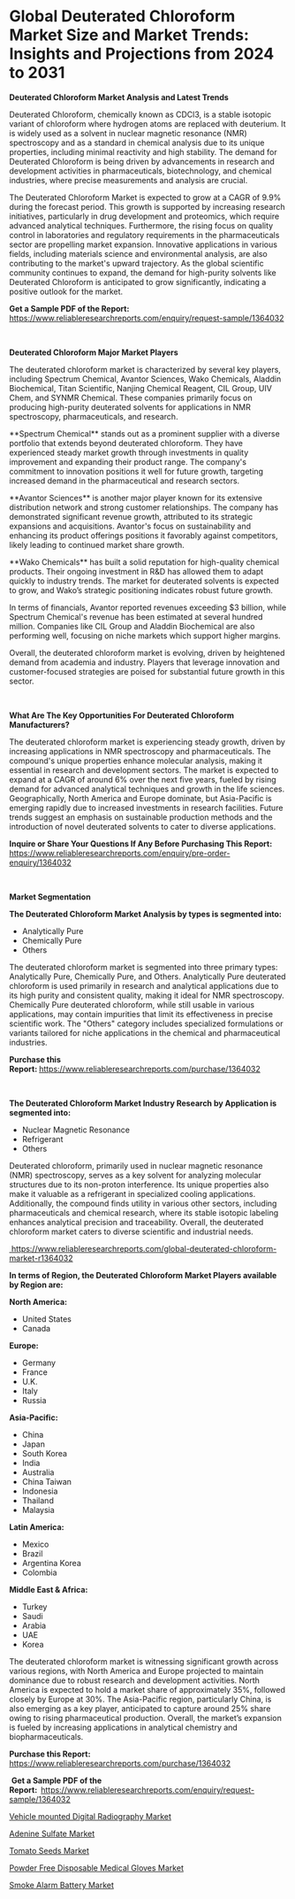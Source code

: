 <p><h1>Global Deuterated Chloroform Market Size and Market Trends: Insights and Projections from 2024 to 2031</h1></p><p><strong>Deuterated Chloroform Market Analysis and Latest Trends</strong></p>
<p><p>Deuterated Chloroform, chemically known as CDCl3, is a stable isotopic variant of chloroform where hydrogen atoms are replaced with deuterium. It is widely used as a solvent in nuclear magnetic resonance (NMR) spectroscopy and as a standard in chemical analysis due to its unique properties, including minimal reactivity and high stability. The demand for Deuterated Chloroform is being driven by advancements in research and development activities in pharmaceuticals, biotechnology, and chemical industries, where precise measurements and analysis are crucial.</p><p>The Deuterated Chloroform Market is expected to grow at a CAGR of 9.9% during the forecast period. This growth is supported by increasing research initiatives, particularly in drug development and proteomics, which require advanced analytical techniques. Furthermore, the rising focus on quality control in laboratories and regulatory requirements in the pharmaceuticals sector are propelling market expansion. Innovative applications in various fields, including materials science and environmental analysis, are also contributing to the market's upward trajectory. As the global scientific community continues to expand, the demand for high-purity solvents like Deuterated Chloroform is anticipated to grow significantly, indicating a positive outlook for the market.</p></p>
<p><strong>Get a Sample PDF of the Report:&nbsp;</strong> <a href="https://www.reliableresearchreports.com/enquiry/request-sample/1364032?utm_campaign=11&utm_medium=2&utm_source=Github&utm_content=ia&utm_term=11112024&utm_id=deuterated-chloroform">https://www.reliableresearchreports.com/enquiry/request-sample/1364032</a></p>
<p>&nbsp;</p>
<p><strong>Deuterated Chloroform Major Market Players</strong></p>
<p><p>The deuterated chloroform market is characterized by several key players, including Spectrum Chemical, Avantor Sciences, Wako Chemicals, Aladdin Biochemical, Titan Scientific, Nanjing Chemical Reagent, CIL Group, UIV Chem, and SYNMR Chemical. These companies primarily focus on producing high-purity deuterated solvents for applications in NMR spectroscopy, pharmaceuticals, and research.</p><p>**Spectrum Chemical** stands out as a prominent supplier with a diverse portfolio that extends beyond deuterated chloroform. They have experienced steady market growth through investments in quality improvement and expanding their product range. The company's commitment to innovation positions it well for future growth, targeting increased demand in the pharmaceutical and research sectors.</p><p>**Avantor Sciences** is another major player known for its extensive distribution network and strong customer relationships. The company has demonstrated significant revenue growth, attributed to its strategic expansions and acquisitions. Avantor's focus on sustainability and enhancing its product offerings positions it favorably against competitors, likely leading to continued market share growth.</p><p>**Wako Chemicals** has built a solid reputation for high-quality chemical products. Their ongoing investment in R&D has allowed them to adapt quickly to industry trends. The market for deuterated solvents is expected to grow, and Wako’s strategic positioning indicates robust future growth.</p><p>In terms of financials, Avantor reported revenues exceeding $3 billion, while Spectrum Chemical's revenue has been estimated at several hundred million. Companies like CIL Group and Aladdin Biochemical are also performing well, focusing on niche markets which support higher margins.</p><p>Overall, the deuterated chloroform market is evolving, driven by heightened demand from academia and industry. Players that leverage innovation and customer-focused strategies are poised for substantial future growth in this sector.</p></p>
<p>&nbsp;</p>
<p><strong>What Are The Key Opportunities For Deuterated Chloroform Manufacturers?</strong></p>
<p><p>The deuterated chloroform market is experiencing steady growth, driven by increasing applications in NMR spectroscopy and pharmaceuticals. The compound's unique properties enhance molecular analysis, making it essential in research and development sectors. The market is expected to expand at a CAGR of around 6% over the next five years, fueled by rising demand for advanced analytical techniques and growth in the life sciences. Geographically, North America and Europe dominate, but Asia-Pacific is emerging rapidly due to increased investments in research facilities. Future trends suggest an emphasis on sustainable production methods and the introduction of novel deuterated solvents to cater to diverse applications.</p></p>
<p><strong>Inquire or Share Your Questions If Any Before Purchasing This Report:</strong> <a href="https://www.reliableresearchreports.com/enquiry/pre-order-enquiry/1364032?utm_campaign=11&utm_medium=2&utm_source=Github&utm_content=ia&utm_term=11112024&utm_id=deuterated-chloroform">https://www.reliableresearchreports.com/enquiry/pre-order-enquiry/1364032</a></p>
<p>&nbsp;</p>
<p><strong>Market Segmentation</strong></p>
<p><strong>The Deuterated Chloroform Market Analysis by types is segmented into:</strong></p>
<p><ul><li>Analytically Pure</li><li>Chemically Pure</li><li>Others</li></ul></p>
<p><p>The deuterated chloroform market is segmented into three primary types: Analytically Pure, Chemically Pure, and Others. Analytically Pure deuterated chloroform is used primarily in research and analytical applications due to its high purity and consistent quality, making it ideal for NMR spectroscopy. Chemically Pure deuterated chloroform, while still usable in various applications, may contain impurities that limit its effectiveness in precise scientific work. The "Others" category includes specialized formulations or variants tailored for niche applications in the chemical and pharmaceutical industries.</p></p>
<p><strong>Purchase this Report:&nbsp;</strong><a href="https://www.reliableresearchreports.com/purchase/1364032?utm_campaign=11&utm_medium=2&utm_source=Github&utm_content=ia&utm_term=11112024&utm_id=deuterated-chloroform">https://www.reliableresearchreports.com/purchase/1364032</a></p>
<p>&nbsp;</p>
<p><strong>The Deuterated Chloroform Market Industry Research by Application is segmented into:</strong></p>
<p><ul><li>Nuclear Magnetic Resonance</li><li>Refrigerant</li><li>Others</li></ul></p>
<p><p>Deuterated chloroform, primarily used in nuclear magnetic resonance (NMR) spectroscopy, serves as a key solvent for analyzing molecular structures due to its non-proton interference. Its unique properties also make it valuable as a refrigerant in specialized cooling applications. Additionally, the compound finds utility in various other sectors, including pharmaceuticals and chemical research, where its stable isotopic labeling enhances analytical precision and traceability. Overall, the deuterated chloroform market caters to diverse scientific and industrial needs.</p></p>
<p><a href="https://www.reliableresearchreports.com/global-deuterated-chloroform-market-r1364032?utm_campaign=11&utm_medium=2&utm_source=Github&utm_content=ia&utm_term=11112024&utm_id=deuterated-chloroform">&nbsp;https://www.reliableresearchreports.com/global-deuterated-chloroform-market-r1364032</a></p>
<p><strong>In terms of Region, the Deuterated Chloroform Market Players available by Region are:</strong></p>
<p>
    <p> <strong> North America: </strong>
        <ul>
            <li>United States</li>
            <li>Canada</li>
        </ul>
        </p> 
    <p> <strong> Europe: </strong>
        <ul>
            <li>Germany</li>
            <li>France</li>
            <li>U.K.</li>
            <li>Italy</li>
            <li>Russia</li>
        </ul>
        </p> 
    <p> <strong> Asia-Pacific: </strong>
        <ul>
            <li>China</li>
            <li>Japan</li>
            <li>South Korea</li>
            <li>India</li>
            <li>Australia</li>
            <li>China Taiwan</li>
            <li>Indonesia</li>
            <li>Thailand</li>
            <li>Malaysia</li>
        </ul>
        </p> 
    <p> <strong> Latin America: </strong>
        <ul>
            <li>Mexico</li>
            <li>Brazil</li>
            <li>Argentina Korea</li>
            <li>Colombia</li>
        </ul>
        </p> 
    <p> <strong> Middle East & Africa: </strong>
        <ul>
            <li>Turkey</li>
            <li>Saudi</li>
            <li>Arabia</li>
            <li>UAE</li>
            <li>Korea</li>
        </ul>
    </p>
    </p>
<p><p>The deuterated chloroform market is witnessing significant growth across various regions, with North America and Europe projected to maintain dominance due to robust research and development activities. North America is expected to hold a market share of approximately 35%, followed closely by Europe at 30%. The Asia-Pacific region, particularly China, is also emerging as a key player, anticipated to capture around 25% share owing to rising pharmaceutical production. Overall, the market’s expansion is fueled by increasing applications in analytical chemistry and biopharmaceuticals.</p></p>
<p><strong>Purchase this Report: </strong><a href="https://www.reliableresearchreports.com/purchase/1364032?utm_campaign=11&utm_medium=2&utm_source=Github&utm_content=ia&utm_term=11112024&utm_id=deuterated-chloroform">https://www.reliableresearchreports.com/purchase/1364032</a></p>
<p>&nbsp;<strong>Get a Sample PDF of the Report:&nbsp;&nbsp;</strong><a href="https://www.reliableresearchreports.com/enquiry/request-sample/1364032?utm_campaign=11&utm_medium=2&utm_source=Github&utm_content=ia&utm_term=11112024&utm_id=deuterated-chloroform">https://www.reliableresearchreports.com/enquiry/request-sample/1364032</a></p>
<p><strong></strong></p>
<p><p><a href="https://issuu.com/reportprime-2/docs/vehicle-mounted-digital-radiography_8c93040819f2f2?utm_campaign=11&utm_medium=2&utm_source=Github&utm_content=ia&utm_term=11112024&utm_id=deuterated-chloroform">Vehicle mounted Digital Radiography Market</a></p><p><a href="https://github.com/ellinutterosx5/Market-Research-Report-List-1/blob/main/adenine-sulfate-market.md?utm_campaign=11&utm_medium=2&utm_source=Github&utm_content=ia&utm_term=11112024&utm_id=deuterated-chloroform">Adenine Sulfate Market</a></p><p><a href="https://www.linkedin.com/pulse/analyzing-tomato-seeds-market-dynamics-growth-drivers-forecasted-nwpgf?utm_campaign=11&utm_medium=2&utm_source=Github&utm_content=ia&utm_term=11112024&utm_id=deuterated-chloroform">Tomato Seeds Market</a></p><p><a href="https://issuu.com/reportprime-2/docs/powder-free-disposable-medical-glov_5411134f4050b2?utm_campaign=11&utm_medium=2&utm_source=Github&utm_content=ia&utm_term=11112024&utm_id=deuterated-chloroform">Powder Free Disposable Medical Gloves Market</a></p><p><a href="https://github.com/ambertqocronceb/Market-Research-Report-List-1/blob/main/smoke-alarm-battery-market.md?utm_campaign=11&utm_medium=2&utm_source=Github&utm_content=ia&utm_term=11112024&utm_id=deuterated-chloroform">Smoke Alarm Battery Market</a></p></p>